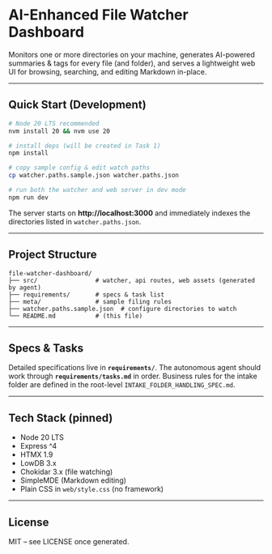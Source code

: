 # AI-Enhanced File Watcher Dashboard

Monitors one or more directories on your machine, generates AI-powered summaries & tags for every file (and folder), and serves a lightweight web UI for browsing, searching, and editing Markdown in-place.

---

## Quick Start (Development)

```bash
# Node 20 LTS recommended
nvm install 20 && nvm use 20

# install deps (will be created in Task 1)
npm install

# copy sample config & edit watch paths
cp watcher.paths.sample.json watcher.paths.json

# run both the watcher and web server in dev mode
npm run dev
```

The server starts on **http://localhost:3000** and immediately indexes the directories listed in `watcher.paths.json`.

---

## Project Structure

```
file-watcher-dashboard/
├── src/                # watcher, api routes, web assets (generated by agent)
├── requirements/       # specs & task list
├── meta/               # sample filing rules
├── watcher.paths.sample.json  # configure directories to watch
└── README.md           # (this file)
```

---

## Specs & Tasks

Detailed specifications live in **`requirements/`**.  The autonomous agent should work through **`requirements/tasks.md`** in order.  Business rules for the intake folder are defined in the root-level `INTAKE_FOLDER_HANDLING_SPEC.md`.

---

## Tech Stack (pinned)

* Node 20 LTS
* Express ^4
* HTMX 1.9
* LowDB 3.x
* Chokidar 3.x (file watching)
* SimpleMDE (Markdown editing)
* Plain CSS in `web/style.css` (no framework)

---

## License

MIT – see LICENSE once generated. 